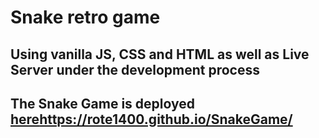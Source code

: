 # Snake retro game
## Using vanilla JS, CSS and HTML as well as Live Server under the development process

## The Snake Game is deployed [here](https://rote1400.github.io/SnakeGame/)https://rote1400.github.io/SnakeGame/
